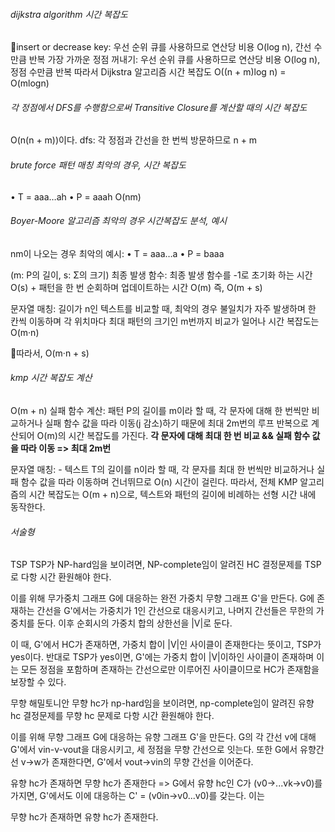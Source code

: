 ###### dijkstra algorithm 시간 복잡도
insert or decrease key: 우선 순위 큐를 사용하므로 연산당 비용 O(log n), 간선 수만큼 반복
가장 가까운 정점 꺼내기: 우선 순위 큐를 사용하므로 연산당 비용 O(log n), 정점 수만큼 반복
	따라서 Dijkstra 알고리즘 시간 복잡도 O((n + m)log n) = O(mlogn)
###### 각 정점에서 DFS를 수행함으로써 Transitive Closure를 계산할 때의 시간 복잡도
O(n(n + m))이다.
dfs: 각 정점과 간선을 한 번씩 방문하므로 n + m
###### brute force 패턴 매칭 최악의 경우, 시간 복잡도
•	T = aaa…ah
•	P = aaah
 O(nm)
###### Boyer-Moore 알고리즘 최악의 경우 시간복잡도 분석, 예시
nm이 나오는 경우 최악의 예시:
•	T = aaa…a
•	P = baaa

(m: P의 길이, s: Σ의 크기)
최종 발생 함수: 최종 발생 함수를 -1로 초기화 하는 시간 O(s) + 패턴을 한 번 순회하며 업데이트하는 시간 O(m) 즉, O(m + s)

문자열 매칭: 길이가 n인 텍스트를 비교할 때, 최악의 경우 불일치가 자주 발생하며 한 칸씩 이동하며 각 위치마다 최대 패턴의 크기인 m번까지 비교가 일어나 시간 복잡도는 O(m·n)

따라서, O(m·n + s)
###### kmp 시간 복잡도 계산
O(m + n)
실패 함수 계산: 패턴 P의 길이를 m이라 할 때, 각 문자에 대해 한 번씩만 비교하거나 실패 함수 값을 따라 이동(j 감소)하기 때문에 최대 2m번의 루프 반복으로 계산되어 O(m)의 시간 복잡도를 가진다.
**각 문자에 대해 최대 한 번 비교 && 실패 함수 값을 따라 이동 => 최대 2m번**

문자열 매칭: - 텍스트 T의 길이를 n이라 할 때, 각 문자를 최대 한 번씩만 비교하거나 실패 함수 값을 따라 이동하며 건너뛰므로 O(n) 시간이 걸린다.
따라서, 전체 KMP 알고리즘의 시간 복잡도는 O(m + n)으로, 텍스트와 패턴의 길이에 비례하는 선형 시간 내에 동작한다.


###### 서술형
TSP
TSP가 NP-hard임을 보이려면, NP-complete임이 알려진 HC 결정문제를 TSP로 다항 시간 환원해야 한다.

이를 위해 무가중치 그래프 G에 대응하는 완전 가중치 무향 그래프 G'을 만든다.
G에 존재하는 간선을 G'에서는 가중치가 1인 간선으로 대응시키고, 나머지 간선들은 무한의 가중치를 둔다.
이후 순회시의 가중치 합의 상한선을 |V|로 둔다.

이 때, G'에서 HC가 존재하면, 가중치 합이 |V|인 사이클이 존재한다는 뜻이고, TSP가 yes이다. 반대로 TSP가 yes이면, G'에는 가중치 합이 |V|이하인 사이클이 존재하며 이는 모든 정점을 포함하며 존재하는 간선으로만 이루어진 사이클이므로 HC가 존재함을 보장할 수 있다.


무향 해밀토니안
무향 hc가 np-hard임을 보이려면, np-complete임이 알려진 유향 hc 결정문제를 무향 hc 문제로 다항 시간 환원해야 한다.

이를 위해 무향 그래프 G에 대응하는 유향 그래프 G'을 만든다.
G의 각 간선 v에 대해 G'에서 vin-v-vout을 대응시키고, 세 정점을 무향 간선으로 잇는다.
또한 G에서 유향간선 v->w가 존재한다면, G'에서 vout->vin의 무향 간선을 이어준다.

유향 hc가 존재하면 무향 hc가 존재한다
=> G에서 유향 hc인 C가 (v0->...vk->v0)를 가지면, G'에서도 이에 대응하는 C' = (v0in->v0...v0)를 갖는다.
이는 

무향 hc가 존재하면 유향 hc가 존재한다.